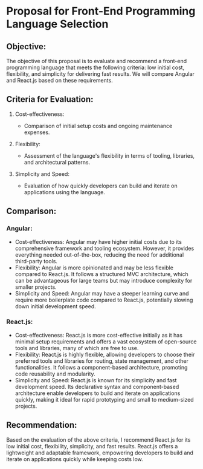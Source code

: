 # Proposal for Front-End Programming Language Selection

## Objective:
The objective of this proposal is to evaluate and recommend a front-end programming language that meets the following criteria: low initial cost, flexibility, and simplicity for delivering fast results. We will compare Angular and React.js based on these requirements.

## Criteria for Evaluation:

1. Cost-effectiveness:
   - Comparison of initial setup costs and ongoing maintenance expenses.
  
2. Flexibility:
   - Assessment of the language's flexibility in terms of tooling, libraries, and architectural patterns.
  
3. Simplicity and Speed:
   - Evaluation of how quickly developers can build and iterate on applications using the language.

## Comparison:

### Angular:
- Cost-effectiveness: Angular may have higher initial costs due to its comprehensive framework and tooling ecosystem. However, it provides everything needed out-of-the-box, reducing the need for additional third-party tools.
- Flexibility: Angular is more opinionated and may be less flexible compared to React.js. It follows a structured MVC architecture, which can be advantageous for large teams but may introduce complexity for smaller projects.
- Simplicity and Speed: Angular may have a steeper learning curve and require more boilerplate code compared to React.js, potentially slowing down initial development speed.

### React.js:
- Cost-effectiveness: React.js is more cost-effective initially as it has minimal setup requirements and offers a vast ecosystem of open-source tools and libraries, many of which are free to use.
- Flexibility: React.js is highly flexible, allowing developers to choose their preferred tools and libraries for routing, state management, and other functionalities. It follows a component-based architecture, promoting code reusability and modularity.
- Simplicity and Speed: React.js is known for its simplicity and fast development speed. Its declarative syntax and component-based architecture enable developers to build and iterate on applications quickly, making it ideal for rapid prototyping and small to medium-sized projects.

## Recommendation:
Based on the evaluation of the above criteria, I recommend React.js for its low initial cost, flexibility, simplicity, and fast results. React.js offers a lightweight and adaptable framework, empowering developers to build and iterate on applications quickly while keeping costs low.
